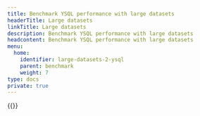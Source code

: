 ```yaml
---
title: Benchmark YSQL performance with large datasets
headerTitle: Large datasets
linkTitle: Large datasets
description: Benchmark YSQL performance with large datasets
headcontent: Benchmark YSQL performance with large datasets
menu:
  home:
    identifier: large-datasets-2-ysql
    parent: benchmark
    weight: 7
type: docs
private: true
---
```

<!-- Page DISABLED for lack of content -->

{{<api-tabs>}}
